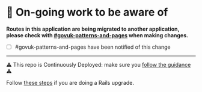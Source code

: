 # 📣 On-going work to be aware of

**Routes in this application are being migrated to another application, please check with [#govuk-patterns-and-pages](https://gds.slack.com/archives/C06T3EFUUQ6) when making changes.**

- [ ] #govuk-patterns-and-pages have been notified of this change

____

⚠️ This repo is Continuously Deployed: make sure you [follow the guidance](https://docs.publishing.service.gov.uk/manual/development-pipeline.html#merge-your-own-pull-request) ⚠️

Follow [these steps](https://guides.rubyonrails.org/upgrading_ruby_on_rails.html) if you are doing a Rails upgrade.

